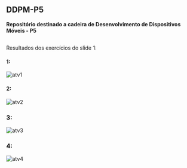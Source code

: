## DDPM-P5

**Repositório destinado a cadeira de Desenvolvimento de Dispositivos Móveis - P5**
##

Resultados dos exercícios do slide 1:

#### 1:
![atv1](https://github.com/user-attachments/assets/1831a23d-752e-4528-98d1-4d8bf375b83e)

#### 2:
![atv2](https://github.com/user-attachments/assets/a27b99b0-d69d-489d-bfac-4caf46291c69)

### 3:
![atv3](https://github.com/user-attachments/assets/1e979a1a-d093-4b4d-ba1a-be1a5e790eb5)

### 4:
![atv4](https://github.com/user-attachments/assets/6e11b9c2-9e4c-444b-b4f2-7a093d514acd)





